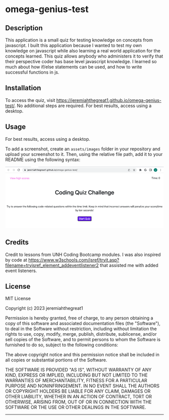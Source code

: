 # omega-genius-test

## Description
This application is a small quiz for testing knowledge on concepts from javascript.  I built this application because I wanted to test my own knowledge on javascript while also learning a real world application for the concepts learned.  This quiz allows anybody who administers it to verify that their perspective coder has base level javascript knowledge.  I learned so much about how if/else statements can be used, and how to write successful functions in js.

## Installation

To access the quiz, visit https://jeremiahthegreat1.github.io/omega-genius-test/.  No additional steps are required.  For best results, access using a desktop.

## Usage

For best results, access using a desktop.

To add a screenshot, create an `assets/images` folder in your repository and upload your screenshot to it. Then, using the relative file path, add it to your README using the following syntax:

![A screenshot of the starting page for the application](assets/images/SS1.png)

## Credits

Credit to lessons from UNH Coding Bootcamp modules. I was also inspired by code at https://www.w3schools.com/jsref/tryit.asp?filename=tryjsref_element_addeventlistener2 that assisted me with added event listeners.

## License

MIT License

Copyright (c) 2023 jeremiahthegreat1

Permission is hereby granted, free of charge, to any person obtaining a copy
of this software and associated documentation files (the "Software"), to deal
in the Software without restriction, including without limitation the rights
to use, copy, modify, merge, publish, distribute, sublicense, and/or sell
copies of the Software, and to permit persons to whom the Software is
furnished to do so, subject to the following conditions:

The above copyright notice and this permission notice shall be included in all
copies or substantial portions of the Software.

THE SOFTWARE IS PROVIDED "AS IS", WITHOUT WARRANTY OF ANY KIND, EXPRESS OR
IMPLIED, INCLUDING BUT NOT LIMITED TO THE WARRANTIES OF MERCHANTABILITY,
FITNESS FOR A PARTICULAR PURPOSE AND NONINFRINGEMENT. IN NO EVENT SHALL THE
AUTHORS OR COPYRIGHT HOLDERS BE LIABLE FOR ANY CLAIM, DAMAGES OR OTHER
LIABILITY, WHETHER IN AN ACTION OF CONTRACT, TORT OR OTHERWISE, ARISING FROM,
OUT OF OR IN CONNECTION WITH THE SOFTWARE OR THE USE OR OTHER DEALINGS IN THE
SOFTWARE.

---
